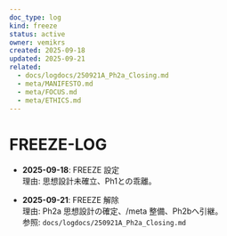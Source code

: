 ```yaml
---
doc_type: log
kind: freeze
status: active
owner: vemikrs
created: 2025-09-18
updated: 2025-09-21
related:
  - docs/logdocs/250921A_Ph2a_Closing.md
  - meta/MANIFESTO.md
  - meta/FOCUS.md
  - meta/ETHICS.md
---
```


# FREEZE-LOG

- **2025-09-18**: FREEZE 設定  
  理由: 思想設計未確立、Ph1との乖離。  

- **2025-09-21**: FREEZE 解除  
  理由: Ph2a 思想設計の確定、/meta 整備、Ph2bへ引継。  
  参照: `docs/logdocs/250921A_Ph2a_Closing.md`
